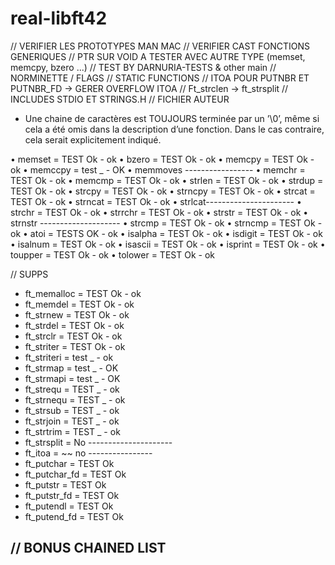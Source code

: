 real-libft42
============

// VERIFIER LES PROTOTYPES MAN MAC
// VERIFIER CAST FONCTIONS GENERIQUES
// PTR SUR VOID A TESTER AVEC AUTRE TYPE (memset, memcpy, bzero ...)
// TEST BY DARNURIA-TESTS & other main
// NORMINETTE / FLAGS
// STATIC FUNCTIONS
// ITOA POUR PUTNBR ET PUTNBR_FD -> GERER OVERFLOW ITOA
// Ft_strclen -> ft_strsplit
// INCLUDES STDIO ET STRINGS.H
// FICHIER AUTEUR 
- Une chaine de caractères est TOUJOURS terminée par un ’\0’, même si cela
a été omis dans la description d’une fonction. Dans le cas contraire, cela serait
explicitement indiqué.


• memset = TEST Ok - ok
• bzero = TEST Ok - ok
• memcpy = TEST Ok - ok
• memccpy = test _ - OK
• memmoves -----------------
• memchr = TEST Ok - ok
• memcmp = TEST Ok - ok
• strlen = TEST Ok - ok
• strdup = TEST Ok - ok
• strcpy = TEST Ok - ok
• strncpy = TEST Ok - ok 
• strcat = TEST Ok - ok
• strncat = TEST Ok - ok
• strlcat----------------------
• strchr = TEST Ok - ok 
• strrchr = TEST Ok - ok
• strstr = TEST Ok - ok
• strnstr --------------------
• strcmp = TEST Ok - ok
• strncmp = TEST Ok - ok
• atoi = TESTS OK - ok
• isalpha = TEST Ok - ok
• isdigit = TEST Ok - ok
• isalnum = TEST Ok - ok
• isascii = TEST Ok - ok
• isprint = TEST Ok - ok
• toupper = TEST Ok - ok
• tolower = TEST Ok - ok

// SUPPS
- ft_memalloc = TEST Ok - ok
- ft_memdel = TEST Ok - ok
- ft_strnew = TEST Ok - ok
- ft_strdel = TEST Ok - ok
- ft_strclr = TEST Ok - ok
- ft_striter = TEST Ok - ok
- ft_striteri = test _ - ok
- ft_strmap = test _ - OK
- ft_strmapi = test _ - OK
- ft_strequ = TEST _ - ok
- ft_strnequ = TEST _ - ok
- ft_strsub = TEST _ - ok
- ft_strjoin = TEST _ - ok
- ft_strtrim = TEST _ - ok
- ft_strsplit = No ---------------------
- ft_itoa = ~~ no  ----------------
- ft_putchar = TEST Ok
- ft_putchar_fd = TEST Ok
- ft_putstr = TEST Ok
- ft_putstr_fd = TEST Ok
- ft_putendl = TEST Ok
- ft_putend_fd = TEST Ok

// BONUS CHAINED LIST
- 